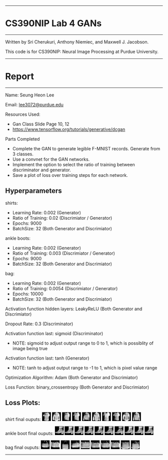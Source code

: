 --------------------------------------------------------------------------------
# CS390NIP Lab 4 GANs
--------------------------------------------------------------------------------

Written by Sri Cherukuri, Anthony Niemiec, and Maxwell J. Jacobson.


This code is for CS390NIP: Neural Image Processing at Purdue University.


--------------------------------------------------------------------------------
# Report
--------------------------------------------------------------------------------

Name: Seung Heon Lee


Email: lee3072@purdue.edu


Resources Used: 
* Gan Class Slide Page 10, 12
* https://www.tensorflow.org/tutorials/generative/dcgan


Parts Completed
* Complete the GAN to generate legible F-MNIST records. Generate from 3 classes.
* Use a convnet for the GAN networks.
* Implement the option to select the ratio of training between discriminator and generator.
* Save a plot of loss over training steps for each network.


## Hyperparameters


shirts:
* Learning Rate: 0.002 (Generator)
* Ratio of Training: 0.02 (Discrimiator / Generator)
* Epochs: 9000
* BatchSize: 32 (Both Generator and Discrimiator)


ankle boots:
* Learning Rate: 0.002 (Generator)
* Ratio of Training: 0.003 (Discrimiator / Generator)
* Epochs: 9000
* BatchSize: 32 (Both Generator and Discrimiator)

bag:
* Learning Rate: 0.002 (Generator)
* Ratio of Training: 0.0054 (Discrimiator / Generator)
* Epochs: 10000
* BatchSize: 32 (Both Generator and Discrimiator)


Activation function hidden layers: LeakyReLU (Both Generator and Discrimiator)


Dropout Rate: 0.3 (Discriminator)


Activation function last: sigmoid (Discriminator) 
* NOTE: sigmoid to adjust output range to 0 to 1, which is possiblity of image being true


Activation function last: tanh (Generator) 
* NOTE: tanh to adjust output range to -1 to 1, which is pixel value range


Optimization Algorithm: Adam (Both Generator and Discrimiator)


Loss Function: binary_crossentropy (Both Generator and Discrimiator)


## Loss Plots:


shirt final ouputs:
![Alt text](lab4_outputs/mnist_f_shirt/mnist_f_shirt_final_0.png)
![Alt text](lab4_outputs/mnist_f_shirt/mnist_f_shirt_final_1.png)
![Alt text](lab4_outputs/mnist_f_shirt/mnist_f_shirt_final_2.png)
![Alt text](lab4_outputs/mnist_f_shirt/mnist_f_shirt_final_3.png)
![Alt text](lab4_outputs/mnist_f_shirt/mnist_f_shirt_final_4.png)
![Alt text](lab4_outputs/mnist_f_shirt/mnist_f_shirt_final_5.png)
![Alt text](lab4_outputs/mnist_f_shirt/mnist_f_shirt_final_6.png)
![Alt text](lab4_outputs/mnist_f_shirt/mnist_f_shirt_final_7.png)
![Alt text](lab4_outputs/mnist_f_shirt/mnist_f_shirt_final_8.png)
![Alt text](lab4_outputs/mnist_f_shirt/mnist_f_shirt_final_9.png)


ankle boot final ouputs:
![Alt text](lab4_outputs/mnist_f_ankle_boot/mnist_f_ankle_boot_final_0.png)
![Alt text](lab4_outputs/mnist_f_ankle_boot/mnist_f_ankle_boot_final_1.png)
![Alt text](lab4_outputs/mnist_f_ankle_boot/mnist_f_ankle_boot_final_2.png)
![Alt text](lab4_outputs/mnist_f_ankle_boot/mnist_f_ankle_boot_final_3.png)
![Alt text](lab4_outputs/mnist_f_ankle_boot/mnist_f_ankle_boot_final_4.png)
![Alt text](lab4_outputs/mnist_f_ankle_boot/mnist_f_ankle_boot_final_5.png)
![Alt text](lab4_outputs/mnist_f_ankle_boot/mnist_f_ankle_boot_final_6.png)
![Alt text](lab4_outputs/mnist_f_ankle_boot/mnist_f_ankle_boot_final_7.png)
![Alt text](lab4_outputs/mnist_f_ankle_boot/mnist_f_ankle_boot_final_8.png)
![Alt text](lab4_outputs/mnist_f_ankle_boot/mnist_f_ankle_boot_final_9.png)


bag final ouputs:
![Alt text](lab4_outputs/mnist_f_bag/mnist_f_bag_final_0.png)
![Alt text](lab4_outputs/mnist_f_bag/mnist_f_bag_final_1.png)
![Alt text](lab4_outputs/mnist_f_bag/mnist_f_bag_final_2.png)
![Alt text](lab4_outputs/mnist_f_bag/mnist_f_bag_final_3.png)
![Alt text](lab4_outputs/mnist_f_bag/mnist_f_bag_final_4.png)
![Alt text](lab4_outputs/mnist_f_bag/mnist_f_bag_final_5.png)
![Alt text](lab4_outputs/mnist_f_bag/mnist_f_bag_final_6.png)
![Alt text](lab4_outputs/mnist_f_bag/mnist_f_bag_final_7.png)
![Alt text](lab4_outputs/mnist_f_bag/mnist_f_bag_final_8.png)
![Alt text](lab4_outputs/mnist_f_bag/mnist_f_bag_final_9.png)


--------------------------------------------------------------------------------